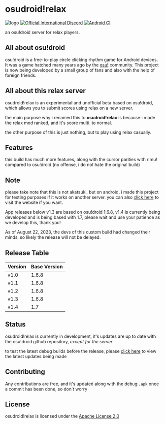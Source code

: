 # osudroid!relax

![logo](https://media.discordapp.net/attachments/792900587887919114/1127174982754107483/Untitled164_20230708175009.png)
[![Official International Discord](https://discordapp.com/api/guilds/774138960430759958/widget.png?style=shield)](https://discord.gg/bppaHBZXFB)
[![Android CI](https://github.com/PayToUse/osudroid-rx/workflows/Android%20CI/badge.svg?branch=master)](https://github.com/PayToUse/osudroid-rx/actions?query=workflow%3A"Android+CI")

an osu!droid server for relax players.

## All about osu!droid
osu!droid is a free-to-play circle clicking rhythm game for Android devices. It was a game hatched many years ago by the [osu!](https://osu.ppy.sh/home) community. This project is now being developed by a small group of fans and also with the help of foreign friends.

## All about this relax server
osudroid!relax is an experimental and unofficial beta based on osu!droid, which allows you to submit scores using relax on a new server.

the main purpose why i renamed this to **osudroid!relax** is because i made the relax mod ranked, and it's score multi. to normal.

the other purpose of this is just nothing, but to play using relax casually.

## Features
this build has much more features, along with the cursor parities with rimu! compared to osu!droid (no offense, i do not hate the original build)

## Note
please take note that this is not akatsuki, but on android. i made this project for testing purposes if it works on another server. you can also [click here](https://akatsuki.gg) to visit the website if you want.

App releases below v1.3 are based on osu!droid 1.6.8, v1.4 is currently being developed and is being based with 1.7, please wait and use your patience as we develop this, thank you!

As of August 22, 2023, the devs of this custom build had changed their minds, so likely the release will not be delayed.

## Release Table
| Version    | Base Version |
|------------|------------|
| v1.0 | 1.6.8 |
| v1.1 | 1.6.8 |
| v1.2 | 1.6.8 |
| v1.3 | 1.6.8 |
| v1.4 | 1.7 |

## Status
osudroid!relax is currently in development, it's updates are up to date with the osu!droid github repository, *except for the server*

to test the latest debug builds before the release, please [click here](https://github.com/PayToUse/osudroid-rx/actions) to view the latest updates being made

## Contributing

Any contributions are free, and it's updated along with the debug `.apk` once a commit has been done, so don't worry

## License

osudroid!relax is licensed under the [Apache License 2.0](https://opensource.org/licenses/Apache-2.0)
